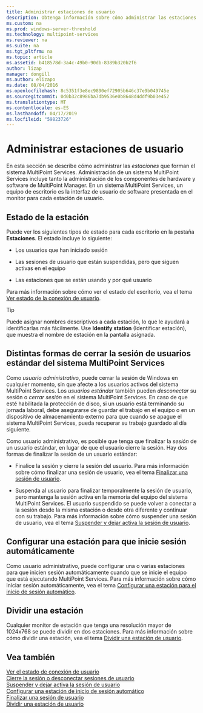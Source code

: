```yaml
---
title: Administrar estaciones de usuario
description: Obtenga información sobre cómo administrar las estaciones de usuario de MultiPoint Services
ms.custom: na
ms.prod: windows-server-threshold
ms.technology: multipoint-services
ms.reviewer: na
ms.suite: na
ms.tgt_pltfrm: na
ms.topic: article
ms.assetid: b418578d-3a4c-49b0-90db-8389b320b2f6
author: lizap
manager: dongill
ms.author: elizapo
ms.date: 08/04/2016
ms.openlocfilehash: 8c5351f3e8ec9890ef72905b646c37e9b049745e
ms.sourcegitcommit: 0d0b32c8986ba7db9536e0b8648d4ddf9b03e452
ms.translationtype: MT
ms.contentlocale: es-ES
ms.lasthandoff: 04/17/2019
ms.locfileid: "59823726"
---
```

# <a name="manage-user-stations"></a>Administrar estaciones de usuario
En esta sección se describe cómo administrar las *estaciones* que forman el sistema MultiPoint Services. Administración de un sistema MultiPoint Services incluye tanto la administración de los componentes de hardware y software de MultiPoint Manager. En un sistema MultiPoint Services, un equipo de escritorio es la interfaz de usuario de software presentada en el monitor para cada estación de usuario.  
  
## <a name="station-status"></a>Estado de la estación  
Puede ver los siguientes tipos de estado para cada escritorio en la pestaña **Estaciones**. El estado incluye lo siguiente:  
  
-   Los usuarios que han iniciado sesión  
  
-   Las sesiones de usuario que están suspendidas, pero que siguen activas en el equipo  
  
-   Las estaciones que se están usando y por qué usuario  
  
Para más información sobre cómo ver el estado del escritorio, vea el tema [Ver estado de la conexión de usuario](View-User-Connection-Status.md).  

>[!TIP] 
> Puede asignar nombres descriptivos a cada estación, lo que le ayudará a identificarlas más fácilmente. Use **Identify station** (Identificar estación), que muestra el nombre de estación en la pantalla asignada.
  
## <a name="different-ways-to-log-standard-users-off-of-the-multipoint-services-system"></a>Distintas formas de cerrar la sesión de usuarios estándar del sistema MultiPoint Services  
Como *usuario administrativo*, puede cerrar la sesión de Windows en cualquier momento, sin que afecte a los usuarios activos del sistema MultiPoint Services. Los *usuarios estándar* también pueden *desconectar* su sesión o *cerrar sesión* en el sistema MultiPoint Services. En caso de que esté habilitada la protección de disco, si un usuario está terminando su jornada laboral, debe asegurarse de guardar el trabajo en el equipo o en un dispositivo de almacenamiento externo para que cuando se apague el sistema MultiPoint Services, pueda recuperar su trabajo guardado al día siguiente.  
  
Como usuario administrativo, es posible que tenga que finalizar la *sesión* de un usuario estándar, en lugar de que el usuario cierre la sesión. Hay dos formas de finalizar la sesión de un usuario estándar:  
  
-   Finalice la sesión y cierre la sesión del usuario. Para más información sobre cómo finalizar una sesión de usuario, vea el tema [Finalizar una sesión de usuario](End-a-User-Session.md).  
  
-   Suspenda al usuario para finalizar temporalmente la sesión de usuario, pero mantenga la sesión activa en la memoria del equipo del sistema MultiPoint Services. El usuario suspendido se puede volver a conectar a la sesión desde la misma estación o desde otra diferente y continuar con su trabajo. Para más información sobre cómo suspender una sesión de usuario, vea el tema [Suspender y dejar activa la sesión de usuario](Suspend-and-Leave-User-Session-Active.md).  
  
## <a name="set-a-station-to-automatically-log-on"></a>Configurar una estación para que inicie sesión automáticamente  
Como usuario administrativo, puede configurar una o varias estaciones para que inicien sesión automáticamente cuando que se inicie el equipo que está ejecutando MultiPoint Services. Para más información sobre cómo iniciar sesión automáticamente, vea el tema [Configurar una estación para el inicio de sesión automático](Set-up-a-Station-for-Automatic-Logon.md).  
  
## <a name="split-a-station"></a>Dividir una estación  
Cualquier monitor de estación que tenga una resolución mayor de 1024x768 se puede dividir en dos estaciones. Para más información sobre cómo dividir una estación, vea el tema [Dividir una estación de usuario](Split-a-User-Station.md).  
  
## <a name="see-also"></a>Vea también  
[Ver el estado de conexión de usuario](View-User-Connection-Status.md)  
[Cierre la sesión o desconectar sesiones de usuario](Log-off-or-Disconnect-User-Sessions.md)  
[Suspender y dejar activa la sesión de usuario](Suspend-and-Leave-User-Session-Active.md)  
[Configurar una estación de inicio de sesión automático](Set-up-a-Station-for-Automatic-Logon.md)  
[Finalizar una sesión de usuario](End-a-User-Session.md)  
[Dividir una estación de usuario](Split-a-User-Station.md)
